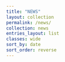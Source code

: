 ```yaml
---
title: "NEWS"
layout: collection
permalink: /news/
collection: news
entries_layout: list
classes: wide
sort_by: date
sort_order: reverse  
---
```




